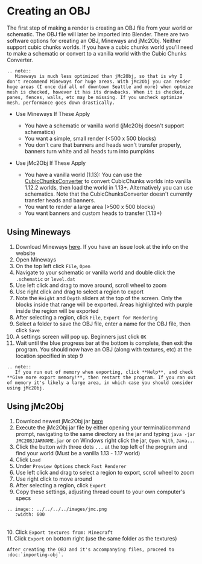 <!---
title: Creating an OBJ
path: /buildtheearth/rendering/blender
version: 1.0.0
authors:
    - @VapoR
--->

# Creating an OBJ

The first step of making a render is creating an OBJ file from your world or schematic. The OBJ file will later be imported into Blender. There are two software options for creating an OBJ, Mineways and jMc2Obj. Neither support cubic chunks worlds. If you have a cubic chunks world you'll need to make a schematic or convert to a vanilla world with the Cubic Chunks Converter.
```eval_rst
.. note::
   Mineways is much less optimized than jMc2Obj, so that is why I don't recommend Mineways for huge areas. With jMc2Obj you can render huge areas (I once did all of downtown Seattle and more) when optmize mesh is checked, however it has its drawbacks. When it is checked, panes, fences, walls, etc may be missing. If you uncheck optimize mesh, performance goes down drastically.
```
- Use Mineways If These Apply
  * You have a schematic or vanilla world (jMc2Obj doesn't support schematics)
  * You want a simple, small render (<500 x 500 blocks)
  * You don't care that banners and heads won't transfer properly, banners turn white and all heads turn into pumpkins

- Use jMc2Obj If These Apply
  * You have a vanilla world (1.13): You can use the [CubicChunksConverter](https://discord.gg/tJUWYq5wdR) to convert CubicChunks worlds into vanilla 1.12.2 worlds, then load the world in 1.13+. Alternatively you can use schematics. Note that the CubicChunksConverter doesn't currently transfer heads and banners.
  * You want to render a large area (>500 x 500 blocks)
  * You want banners and custom heads to transfer (1.13+)

## Using Mineways

1. Download Mineways [here](https://www.realtimerendering.com/erich/minecraft/public/mineways/downloads.html#downloadImgs). If you have an issue look at the info on the website
2. Open Mineways
3. On the top left click `File`, `Open`
4. Navigate to your schematic or vanilla world and double click the `.schematic` or `level.dat`
5. Use left click and drag to move around, scroll wheel to zoom
6. Use right click and drag to select a region to export
7. Note the `Height` and `Depth` sliders at the top of the screen. Only the blocks inside that range will be exported. Areas highlighted with purple inside the region will be exported
8. After selecting a region, click `File`, `Export for Rendering`
9. Select a folder to save the OBJ file, enter a name for the OBJ file, then click `Save`
10. A settings screen will pop up. Beginners just click `OK`
11. Wait until the blue progress bar at the bottom is complete, then exit the program. You should now have an OBJ (along with textures, etc) at the location specified in step 9
```eval_rst
.. note::
   If you run out of memory when exporting, click **Help**, and check **Give more export memory!**, then restart the program. If you ran out of memory it's likely a large area, in which case you should consider using jMc2Obj.
```

## Using jMc2Obj

1. Download newest jMc2Obj jar [here](https://github.com/jmc2obj/j-mc-2-obj/releases)
2. Execute the jMc2Obj jar file by either opening your terminal/command prompt, navigating to the same directory as the jar and typing `java -jar JMC2OBJJARNAME.jar` or on Windows right click the jar, `Open With`, `Java...`
3. Click the button with three dots `...` at the top left of the program and find your world (Must be a vanilla 1.13 - 1.17 world)
4. Click `Load`
5. Under `Preview Options` check `Fast Renderer` 
6. Use left click and drag to select a region to export, scroll wheel to zoom
7. Use right click to move around
8. After selecting a region, click `Export`
9. Copy these settings, adjusting thread count to your own computer's specs
```eval_rst
.. image:: ../../../../images/jmc.png
   :width: 600
```
\
10. Click `Export textures from: Minecraft`<br/>
11. Click `Export` on bottom right (use the same folder as the textures)

```eval_rst
After creating the OBJ and it's accompanying files, proceed to :doc:`importing-obj`.
```
